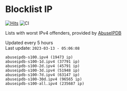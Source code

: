 # Blocklist IP

[![Hits](https://hits.seeyoufarm.com/api/count/incr/badge.svg?url=https%3A%2F%2Fgithub.com%2Fborestad%2Fblocklist-ip%2F&count_bg=%2379C83D&title_bg=%23555555&icon=&icon_color=%23E7E7E7&title=hits&edge_flat=false)](https://hits.seeyoufarm.com)  ![CI](https://img.shields.io/github/workflow/status/borestad/blocklist-ip/CI?style=flat-square)

Lists with worst IPv4 offenders, provided by [AbuseIPDB](https://www.abuseipdb.com/)

<!-- FOOTER-PLACEHOLDER -->
Updated every 5 hours<br>
Last update: `2023-03-13 - 05:06:08`
```
abuseipdb-s100.ipv4 (19473 ip)
abuseipdb-s100-1d.ipv4 (37791 ip)
abuseipdb-s100-2d.ipv4 (45791 ip)
abuseipdb-s100-3d.ipv4 (51948 ip)
abuseipdb-s100-7d.ipv4 (63147 ip)
abuseipdb-s100-30d.ipv4 (96565 ip)
abuseipdb-s100-all.ipv4 (235687 ip)
```
